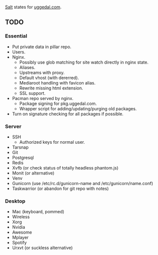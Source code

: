 [Salt][s] states for [uggedal.com][u].

TODO
----

### Essential

* Put private data in pillar repo.
* Users.
* Nginx.
  - Possibly use glob matching for site watch directly in nginx state.
  - Aliases.
  - Upstreams with proxy.
  - Default vhost (with dererred).
  - Mediaroot handling with favicon alias.
  - Rewrite missing html extension.
  - SSL support.
* Pacman repo served by nginx.
  - Package signing for pkg.uggedal.com.
  - Wrapper script for adding/updating/purging old packages.
* Turn on signature checking for all packages if possible.

### Server

* SSH
  - Authorized keys for normal user.
* Tarsnap
* Git
* Postgresql
* Redis
* Xvfb (or check status of totally headless phantom.js)
* Monit (or alternative)
* Venv
* Gunicorn (use /etc/rc.d/gunicorn-name and /etc/gunicorn/name.conf)
* Taskwarrior (or abandon for git repo with notes)

### Desktop

* Mac (keyboard, pommed)
* Wireless
* Xorg
* Nvidia
* Awesome
* Mplayer
* Spotify
* Urxvt (or suckless alternative)

[s]: http://saltstack.org
[u]: http://uggedal.com
